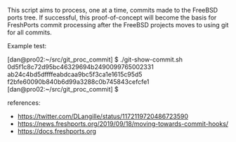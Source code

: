 This script aims to process, one at a time, commits made to the FreeBSD
ports tree. If successful, this proof-of-concept will become the basis for
FreshPorts commit processing after the FreeBSD projects moves to using git
for all commits.

Example test:

[dan@pro02:~/src/git_proc_commit] $ ./git-show-commit.sh
0d5f1c8c72d95bc46329694b2490099765002331
ab24c4bd5dffffeabdcaa9bc5f3ca1e1615c95d5
f2bfe60090b840b6d99a3288c0b745843cefcfe1
[dan@pro02:~/src/git_proc_commit] $ 

references:

* https://twitter.com/DLangille/status/1172119720486723590
* https://news.freshports.org/2019/09/18/moving-towards-commit-hooks/
* https://docs.freshports.org
